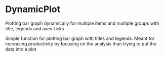 # DynamicPlot
Plotting bar graph dynamically for multiple items and multiple groups with title, legends and axes-ticks

Simple function for plotting bar graph with titles and legends.
Meant for increasing productivity by focusing on the analysis than trying to put the data into a plot
